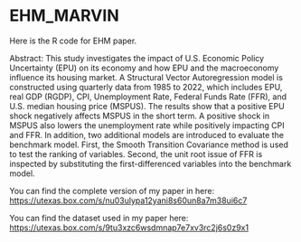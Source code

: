 # EHM_MARVIN
Here is the R code for EHM paper.

Abstract: This study investigates the impact of U.S. Economic Policy Uncertainty (EPU) on its economy and how EPU and the macroeconomy influence its housing market. A Structural Vector Autoregression model is constructed using quarterly data from 1985 to 2022, which includes EPU, real GDP (RGDP), CPI, Unemployment Rate, Federal Funds Rate (FFR), and U.S. median housing price (MSPUS). The results show that a positive EPU shock negatively affects MSPUS in the short term. A positive shock in MSPUS also lowers the unemployment rate while positively impacting CPI and FFR. In addition, two additional models are introduced to evaluate the benchmark model. First, the Smooth Transition Covariance method is used to test the ranking of variables. Second, the unit root issue of FFR is inspected by substituting the first-differenced variables into the benchmark model.

You can find the complete version of my paper in here: 
https://utexas.box.com/s/nu03ulypa12yani8s60un8a7m38ui6c7

You can find the dataset used in my paper here: 
https://utexas.box.com/s/9tu3xzc6wsdmnap7e7xv3rc2j6s0z9x1
